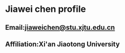 # Jiawei chen profile

## Email:jiaweichen@stu.xjtu.edu.cn
## Affiliation:Xi'an Jiaotong University
